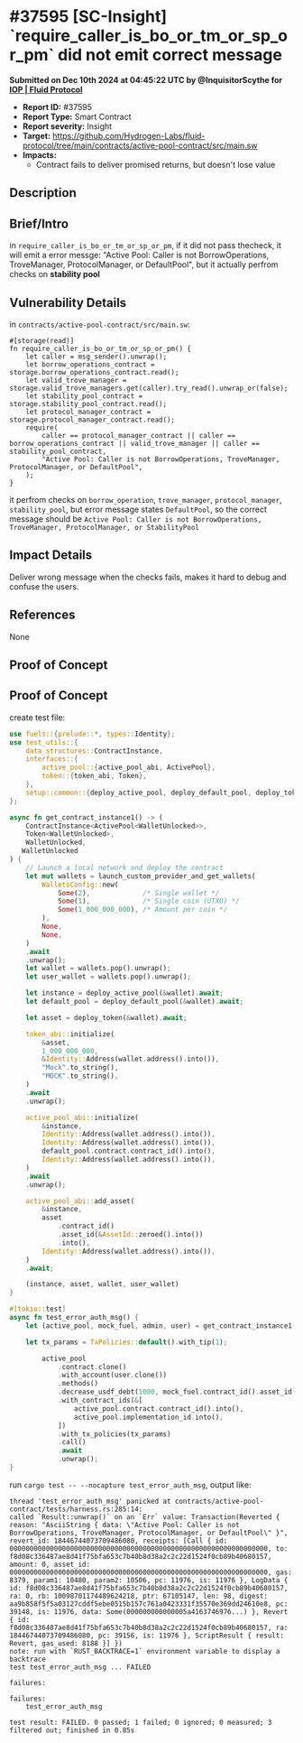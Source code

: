 # #37595 \[SC-Insight] \`require\_caller\_is\_bo\_or\_tm\_or\_sp\_or\_pm\` did not emit correct message

**Submitted on Dec 10th 2024 at 04:45:22 UTC by @InquisitorScythe for** [**IOP | Fluid Protocol**](https://immunefi.com/audit-competition/iop-fluid-protocol)

* **Report ID:** #37595
* **Report Type:** Smart Contract
* **Report severity:** Insight
* **Target:** https://github.com/Hydrogen-Labs/fluid-protocol/tree/main/contracts/active-pool-contract/src/main.sw
* **Impacts:**
  * Contract fails to deliver promised returns, but doesn't lose value

## Description

## Brief/Intro

in `require_caller_is_bo_or_tm_or_sp_or_pm`, if it did not pass thecheck, it will emit a error messge: "Active Pool: Caller is not BorrowOperations, TroveManager, ProtocolManager, or DefaultPool", but it actually perfrom checks on **stability pool**

## Vulnerability Details

in `contracts/active-pool-contract/src/main.sw`:

```
#[storage(read)]
fn require_caller_is_bo_or_tm_or_sp_or_pm() {
    let caller = msg_sender().unwrap();
    let borrow_operations_contract = storage.borrow_operations_contract.read();
    let valid_trove_manager = storage.valid_trove_managers.get(caller).try_read().unwrap_or(false);
    let stability_pool_contract = storage.stability_pool_contract.read();
    let protocol_manager_contract = storage.protocol_manager_contract.read();
    require(
        caller == protocol_manager_contract || caller == borrow_operations_contract || valid_trove_manager || caller == stability_pool_contract,
        "Active Pool: Caller is not BorrowOperations, TroveManager, ProtocolManager, or DefaultPool",
    );
}
```

it perfrom checks on `borrow_operation`, `trove_manager`, `protocol_manager`, `stability_pool`, but error message states `DefaultPool`, so the correct message should be `Active Pool: Caller is not BorrowOperations, TroveManager, ProtocolManager, or StabilityPool`

## Impact Details

Deliver wrong message when the checks fails, makes it hard to debug and confuse the users.

## References

None

## Proof of Concept

## Proof of Concept

create test file:

```rust
use fuels::{prelude::*, types::Identity};
use test_utils::{
    data_structures::ContractInstance,
    interfaces::{
        active_pool::{active_pool_abi, ActivePool},
        token::{token_abi, Token},
    },
    setup::common::{deploy_active_pool, deploy_default_pool, deploy_token},
};

async fn get_contract_instance1() -> (
    ContractInstance<ActivePool<WalletUnlocked>>,
    Token<WalletUnlocked>,
    WalletUnlocked,
   WalletUnlocked
) {
    // Launch a local network and deploy the contract
    let mut wallets = launch_custom_provider_and_get_wallets(
        WalletsConfig::new(
            Some(2),             /* Single wallet */
            Some(1),             /* Single coin (UTXO) */
            Some(1_000_000_000), /* Amount per coin */
        ),
        None,
        None,
    )
    .await
    .unwrap();
    let wallet = wallets.pop().unwrap();
    let user_wallet = wallets.pop().unwrap();

    let instance = deploy_active_pool(&wallet).await;
    let default_pool = deploy_default_pool(&wallet).await;

    let asset = deploy_token(&wallet).await;

    token_abi::initialize(
        &asset,
        1_000_000_000,
        &Identity::Address(wallet.address().into()),
        "Mock".to_string(),
        "MOCK".to_string(),
    )
    .await
    .unwrap();

    active_pool_abi::initialize(
        &instance,
        Identity::Address(wallet.address().into()),
        Identity::Address(wallet.address().into()),
        default_pool.contract.contract_id().into(),
        Identity::Address(wallet.address().into()),
    )
    .await
    .unwrap();

    active_pool_abi::add_asset(
        &instance,
        asset
            .contract_id()
            .asset_id(&AssetId::zeroed().into())
            .into(),
        Identity::Address(wallet.address().into()),
    )
    .await;

    (instance, asset, wallet, user_wallet)
}

#[tokio::test]
async fn test_error_auth_msg() {
    let (active_pool, mock_fuel, admin, user) = get_contract_instance1().await;

    let tx_params = TxPolicies::default().with_tip(1);

        active_pool
            .contract.clone()
            .with_account(user.clone())
            .methods()
            .decrease_usdf_debt(1000, mock_fuel.contract_id().asset_id(&AssetId::zeroed().into()).into())
            .with_contract_ids(&[
                active_pool.contract.contract_id().into(),
                active_pool.implementation_id.into(),
            ])
            .with_tx_policies(tx_params)
            .call()
            .await
            .unwrap();
}
```

run `cargo test -- --nocapture test_error_auth_msg`, output like:

```
thread 'test_error_auth_msg' panicked at contracts/active-pool-contract/tests/harness.rs:285:14:
called `Result::unwrap()` on an `Err` value: Transaction(Reverted { reason: "AsciiString { data: \"Active Pool: Caller is not BorrowOperations, TroveManager, ProtocolManager, or DefaultPool\" }", revert_id: 18446744073709486080, receipts: [Call { id: 0000000000000000000000000000000000000000000000000000000000000000, to: f8d08c336487ae8d41f75bfa653c7b40b8d38a2c2c22d1524f0cb89b40680157, amount: 0, asset_id: 0000000000000000000000000000000000000000000000000000000000000000, gas: 8379, param1: 10480, param2: 10506, pc: 11976, is: 11976 }, LogData { id: f8d08c336487ae8d41f75bfa653c7b40b8d38a2c2c22d1524f0cb89b40680157, ra: 0, rb: 10098701174489624218, ptr: 67105147, len: 98, digest: aa9b858f5f5a03127cddf5ebe0515b157c761a0423331f35570e369dd24610e8, pc: 39148, is: 11976, data: Some(000000000000005a4163746976...) }, Revert { id: f8d08c336487ae8d41f75bfa653c7b40b8d38a2c2c22d1524f0cb89b40680157, ra: 18446744073709486080, pc: 39156, is: 11976 }, ScriptResult { result: Revert, gas_used: 8188 }] })
note: run with `RUST_BACKTRACE=1` environment variable to display a backtrace
test test_error_auth_msg ... FAILED

failures:

failures:
    test_error_auth_msg

test result: FAILED. 0 passed; 1 failed; 0 ignored; 0 measured; 3 filtered out; finished in 0.85s
```
